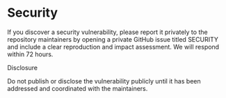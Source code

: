 # Security

If you discover a security vulnerability, please report it privately to the repository maintainers by opening a private GitHub issue titled SECURITY and include a clear reproduction and impact assessment. We will respond within 72 hours.

Disclosure

Do not publish or disclose the vulnerability publicly until it has been addressed and coordinated with the maintainers.
